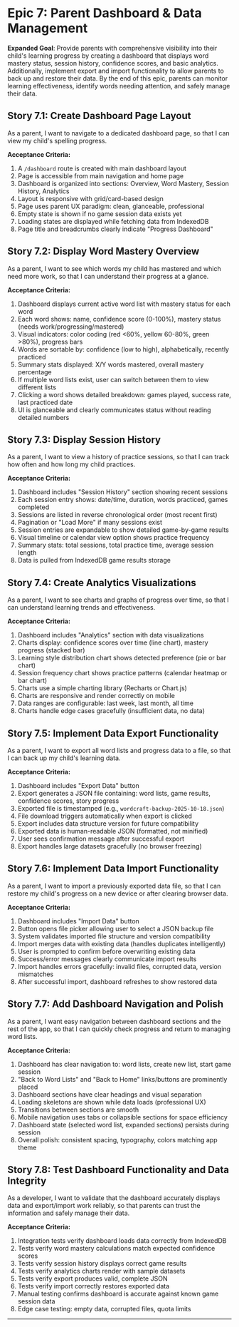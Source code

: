 # Epic 7: Parent Dashboard & Data Management

**Expanded Goal**: Provide parents with comprehensive visibility into their child's learning progress by creating a dashboard that displays word mastery status, session history, confidence scores, and basic analytics. Additionally, implement export and import functionality to allow parents to back up and restore their data. By the end of this epic, parents can monitor learning effectiveness, identify words needing attention, and safely manage their data.

## Story 7.1: Create Dashboard Page Layout

As a parent,
I want to navigate to a dedicated dashboard page,
so that I can view my child's spelling progress.

**Acceptance Criteria:**
1. A `/dashboard` route is created with main dashboard layout
2. Page is accessible from main navigation and home page
3. Dashboard is organized into sections: Overview, Word Mastery, Session History, Analytics
4. Layout is responsive with grid/card-based design
5. Page uses parent UX paradigm: clean, glanceable, professional
6. Empty state is shown if no game session data exists yet
7. Loading states are displayed while fetching data from IndexedDB
8. Page title and breadcrumbs clearly indicate "Progress Dashboard"

## Story 7.2: Display Word Mastery Overview

As a parent,
I want to see which words my child has mastered and which need more work,
so that I can understand their progress at a glance.

**Acceptance Criteria:**
1. Dashboard displays current active word list with mastery status for each word
2. Each word shows: name, confidence score (0-100%), mastery status (needs work/progressing/mastered)
3. Visual indicators: color coding (red <60%, yellow 60-80%, green >80%), progress bars
4. Words are sortable by: confidence (low to high), alphabetically, recently practiced
5. Summary stats displayed: X/Y words mastered, overall mastery percentage
6. If multiple word lists exist, user can switch between them to view different lists
7. Clicking a word shows detailed breakdown: games played, success rate, last practiced date
8. UI is glanceable and clearly communicates status without reading detailed numbers

## Story 7.3: Display Session History

As a parent,
I want to view a history of practice sessions,
so that I can track how often and how long my child practices.

**Acceptance Criteria:**
1. Dashboard includes "Session History" section showing recent sessions
2. Each session entry shows: date/time, duration, words practiced, games completed
3. Sessions are listed in reverse chronological order (most recent first)
4. Pagination or "Load More" if many sessions exist
5. Session entries are expandable to show detailed game-by-game results
6. Visual timeline or calendar view option shows practice frequency
7. Summary stats: total sessions, total practice time, average session length
8. Data is pulled from IndexedDB game results storage

## Story 7.4: Create Analytics Visualizations

As a parent,
I want to see charts and graphs of progress over time,
so that I can understand learning trends and effectiveness.

**Acceptance Criteria:**
1. Dashboard includes "Analytics" section with data visualizations
2. Charts display: confidence scores over time (line chart), mastery progress (stacked bar)
3. Learning style distribution chart shows detected preference (pie or bar chart)
4. Session frequency chart shows practice patterns (calendar heatmap or bar chart)
5. Charts use a simple charting library (Recharts or Chart.js)
6. Charts are responsive and render correctly on mobile
7. Data ranges are configurable: last week, last month, all time
8. Charts handle edge cases gracefully (insufficient data, no data)

## Story 7.5: Implement Data Export Functionality

As a parent,
I want to export all word lists and progress data to a file,
so that I can back up my child's learning data.

**Acceptance Criteria:**
1. Dashboard includes "Export Data" button
2. Export generates a JSON file containing: word lists, game results, confidence scores, story progress
3. Exported file is timestamped (e.g., `wordcraft-backup-2025-10-18.json`)
4. File download triggers automatically when export is clicked
5. Export includes data structure version for future compatibility
6. Exported data is human-readable JSON (formatted, not minified)
7. User sees confirmation message after successful export
8. Export handles large datasets gracefully (no browser freezing)

## Story 7.6: Implement Data Import Functionality

As a parent,
I want to import a previously exported data file,
so that I can restore my child's progress on a new device or after clearing browser data.

**Acceptance Criteria:**
1. Dashboard includes "Import Data" button
2. Button opens file picker allowing user to select a JSON backup file
3. System validates imported file structure and version compatibility
4. Import merges data with existing data (handles duplicates intelligently)
5. User is prompted to confirm before overwriting existing data
6. Success/error messages clearly communicate import results
7. Import handles errors gracefully: invalid files, corrupted data, version mismatches
8. After successful import, dashboard refreshes to show restored data

## Story 7.7: Add Dashboard Navigation and Polish

As a parent,
I want easy navigation between dashboard sections and the rest of the app,
so that I can quickly check progress and return to managing word lists.

**Acceptance Criteria:**
1. Dashboard has clear navigation to: word lists, create new list, start game session
2. "Back to Word Lists" and "Back to Home" links/buttons are prominently placed
3. Dashboard sections have clear headings and visual separation
4. Loading skeletons are shown while data loads (professional UX)
5. Transitions between sections are smooth
6. Mobile navigation uses tabs or collapsible sections for space efficiency
7. Dashboard state (selected word list, expanded sections) persists during session
8. Overall polish: consistent spacing, typography, colors matching app theme

## Story 7.8: Test Dashboard Functionality and Data Integrity

As a developer,
I want to validate that the dashboard accurately displays data and export/import work reliably,
so that parents can trust the information and safely manage their data.

**Acceptance Criteria:**
1. Integration tests verify dashboard loads data correctly from IndexedDB
2. Tests verify word mastery calculations match expected confidence scores
3. Tests verify session history displays correct game results
4. Tests verify analytics charts render with sample datasets
5. Tests verify export produces valid, complete JSON
6. Tests verify import correctly restores exported data
7. Manual testing confirms dashboard is accurate against known game session data
8. Edge case testing: empty data, corrupted files, quota limits

---

